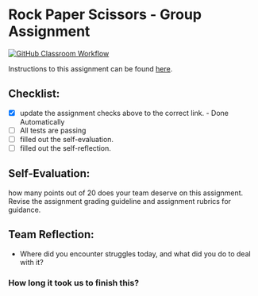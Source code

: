 Rock Paper Scissors - Group Assignment
===================================
[![GitHub Classroom Workflow](https://s///github.com/IT3049C-Students/3-rock-paper-scissors-IanHegarty/actions/workflows/classroom.yml/badge.svg)](https://s///github.com/IT3049C-Students/3-rock-paper-scissors-IanHegarty/actions/workflows/classroom.yml)

Instructions to this assignment can be found [here](https://it3049c.github.io/Material/Assignments/3.Rock_Paper_Scissors/).

## Checklist:
- [x] update the assignment checks above to the correct link. - Done Automatically
- [ ] All tests are passing
- [ ] filled out the self-evaluation.
- [ ] filled out the self-reflection.

## Self-Evaluation: 
how many points out of 20 does your team deserve on this assignment. Revise the assignment grading guideline and assignment rubrics for guidance.

## Team Reflection:
- Where did you encounter struggles today, and what did you do to deal with it?


### How long it took us to finish this?
